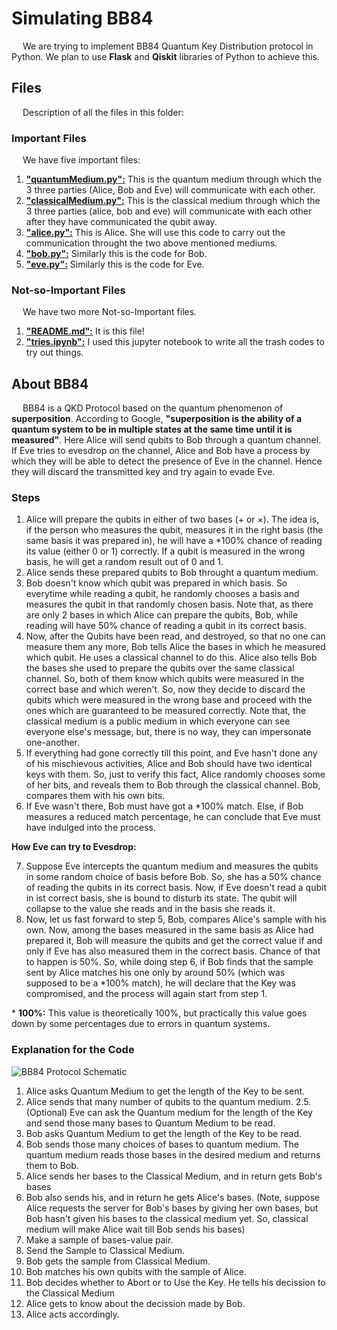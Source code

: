# Simulating BB84

&emsp; We are trying to implement BB84 Quantum Key Distribution protocol in Python. We plan to use **Flask** and **Qiskit** libraries of Python to achieve this.

## Files

&emsp; Description of all the files in this folder:

### Important Files

&emsp; We have five important files:

1. [**"quantumMedium.py":**](/quantumMedium.py) This is the quantum medium through which the 3 three parties (Alice, Bob and Eve) will communicate with each other.
2. [**"classicalMedium.py":**](/classicalMedium.py) This is the classical medium through which the 3 three parties (alice, bob and eve) will communicate with each other after they have communicated the qubit away.
3. [**"alice.py":**](/alice.py) This is Alice. She will use this code to carry out the communication throught the two above mentioned mediums.
4. [**"bob.py":**](/bob.py) Similarly this is the code for Bob.
5. [**"eve.py":**](/eve.py) Similarly this is the code for Eve.

### Not-so-Important Files

&emsp; We have two more Not-so-Important files.

1. [**"README.md":**](/README.md) It is this file!
2. [**"tries.ipynb":**](/tries.ipynb) I used this jupyter notebook to write all the trash codes to try out things.

## About BB84

&emsp; BB84 is a QKD Protocol based on the quantum phenomenon of **superposition**. According to Google, **"superposition is the ability of a quantum system to be in multiple states at the same time until it is measured"**. Here Alice will send qubits to Bob through a quantum channel. If Eve tries to evesdrop on the channel, Alice and Bob have a process by which they will be able to detect the presence of Eve in the channel. Hence they will discard the transmitted key and try again to evade Eve.

### Steps

1. Alice will prepare the qubits in either of two bases (+ or ×). The idea is, if the person who measures the qubit, measures it in the right basis (the same basis it was prepared in), he will have a *100% chance of reading its value (either 0 or 1) correctly. If a qubit is measured in the wrong basis, he will get a random result out of 0 and 1.
2. Alice sends these prepared qubits to Bob throught a quantum medium.
3. Bob doesn't know which qubit was prepared in which basis. So everytime while reading a qubit, he randomly chooses a basis and measures the qubit in that randomly chosen basis. Note that, as there are only 2 bases in which Alice can prepare the qubits, Bob, while reading will have 50% chance of reading a qubit in its correct basis.
4. Now, after the Qubits have been read, and destroyed, so that no one can measure them any more, Bob tells Alice the bases in which he measured which qubit. He uses a classical channel to do this. Alice also tells Bob the bases she used to prepare the qubits over the same classical channel. So, both of them know which qubits were measured in the correct base and which weren't. So, now they decide to discard the qubits which were measured in the wrong base and proceed with the ones which are guaranteed to be measured correctly. Note that, the classical medium is a public medium in which everyone can see everyone else's message, but, there is no way, they can impersonate one-another.
5. If everything had gone correctly till this point, and Eve hasn't done any of his mischievous activities, Alice and Bob should have two identical keys with them. So, just to verify this fact, Alice randomly chooses some of her bits, and reveals them to Bob through the classical channel. Bob, compares them with his own bits.
6. If Eve wasn't there, Bob must have got a *100% match. Else, if Bob measures a reduced match percentage, he can conclude that Eve must have indulged into the process.

**How Eve can try to Evesdrop:**

7. Suppose Eve intercepts the quantum medium and measures the qubits in some random choice of basis before Bob. So, she has a 50% chance of reading the qubits in its correct basis. Now, if Eve doesn't read a qubit in ist correct basis, she is bound to disturb its state. The qubit will collapse to the value she reads and in the basis she reads it.
8. Now, let us fast forward to step 5, Bob, compares Alice's sample with his own. Now, among the bases measured in the same basis as Alice had prepared it, Bob will measure the qubits and get the correct value if and only if Eve has also measured them in the correct basis. Chance of that to happen is 50%. So, while doing step 6, if Bob finds that the sample sent by Alice matches his one only by around 50% (which was supposed to be a *100% match), he will declare that the Key was compromised, and the process will again start from step 1.

 \* **100%:** This value is theoretically 100%, but practically this value goes down by some percentages due to errors in quantum systems.

### Explanation for the Code

![BB84 Protocol Schematic](/references/Flow_Chart.png)

 1. Alice asks Quantum Medium to get the length of the Key to be sent.
 2. Alice sends that many number of qubits to the quantum medium.
 2.5. (Optional) Eve can ask the Quantum medium for the length of the Key and send those many bases to Quantum Medium to be read.
 3. Bob asks Quantum Medium to get the length of the Key to be read.
 4. Bob sends those many choices of bases to quantum medium. The quantum medium reads those bases in the desired medium and returns them to Bob.
 5. Alice sends her bases to the Classical Medium, and in return gets Bob's bases
 6. Bob also sends his, and in return he gets Alice's bases. (Note, suppose Alice requests the server for Bob's bases by giving her own bases, but Bob hasn't given his bases to the classical medium yet. So, classical medium will make Alice wait till Bob sends his bases)
 7. Make a sample of bases-value pair.
 8. Send the Sample to Classical Medium.
 9. Bob gets the sample from Classical Medium.
 10. Bob matches his own qubits with the sample of Alice.
 11. Bob decides whether to Abort or to Use the Key. He tells his decission to the Classical Medium
 12. Alice gets to know about the decission made by Bob.
 13. Alice acts accordingly.
